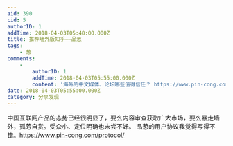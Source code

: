 ```yaml
---
aid: 390
cid: 5
authorID: 1
addTime: 2018-04-03T05:48:00.000Z
title: 推荐墙外版知乎——品葱
tags:
    - 葱
comments:
    -
        authorID: 1
        addTime: 2018-04-03T05:55:00.000Z
        content: '海外的中文媒体、论坛哪些值得信任？ https://www.pin-cong.com/p/3684/'
date: 2018-04-03T05:55:00.000Z
category: 分享发现
---
```


中国互联网产品的态势已经很明显了，要么内容审查获取广大市场，要么暴走墙外，孤芳自赏。受众小、定位明确也未尝不好。 品葱的用户协议我觉得写得不错。https://www.pin-cong.com/protocol/
